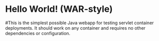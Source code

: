 Hello World! (WAR-style)
===============

#This is the simplest possible Java webapp for testing servlet container deployments.  It should work on any container and requires no other dependencies or configuration.
